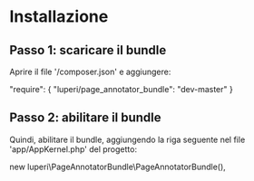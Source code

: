 	
Installazione
=============

Passo 1: scaricare il bundle
----------------------------

Aprire il file '/composer.json' e aggiungere:

"require": 
  {
    "luperi/page_annotator_bundle": "dev-master"
  }

Passo 2: abilitare il bundle
----------------------------

Quindi, abilitare il bundle, aggiungendo la riga seguente nel file 'app/AppKernel.php' del progetto:

  new luperi\PageAnnotatorBundle\PageAnnotatorBundle(),
